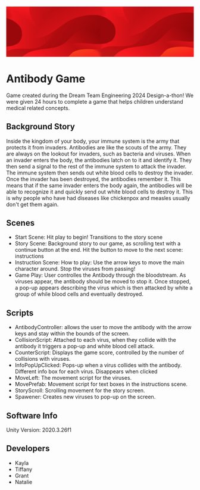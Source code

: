 ![alt text](UnityGame/Assets/Images/gameplay_background.png)
# Antibody Game

Game created during the Dream Team Engineering 2024 Design-a-thon! We were given 24 hours to complete a game that helps children understand medical related concepts.

## Background Story
Inside the kingdom of your body, your immune system is the army that protects it from invaders. Antibodies are like the scouts of the army. They are always on the lookout for invaders, such as bacteria and viruses. When an invader enters the body, the antibodies latch on to it and identify it. They then send a signal to the rest of the immune system to attack the invader. The immune system then sends out white blood cells to destroy the invader. Once the invader has been destroyed, the antibodies remember it. This means that if the same invader enters the body again, the antibodies will be able to recognize it and quickly send out white blood cells to destroy it. This is why people who have had diseases like chickenpox and measles usually don't get them again.

## Scenes
- Start Scene: Hit play to begin! Transitions to the story scene
- Story Scene: Background story to our game, as scrolling text with a continue button at the end. Hit the button to move to the next scene: instructions
- Instruction Scene: How to play: Use the arrow keys to move the main character around. Stop the viruses from passing!
- Game Play: User controlles the Antibody through the bloodstream. As viruses appear, the antibody should be moved to stop it. Once stopped, a pop-up appears describing the virus which is then attacked by white a group of while blood cells and eventually destroyed.

## Scripts
- AntibodyController: allows the user to move the antibody with the arrow keys and stay within the bounds of the screen.
- CollisionScript: Attached to each virus, when they collide with the antibody it triggers a pop-up and white blood cell attack.
- CounterScript: Displays the game score, controlled by the number of collisions with viruses.
- InfoPopUpClicked: Pops-up when a virus collides with the antibody. Different info box for each virus. Disappears when clicked
- MoveLeft: The movement script for the viruses.
- MovePrefab: Movement script for text boxes in the instructions scene.
- StoryScroll: Scrolling movement for the story screen.
- Spawener: Creates new viruses to pop-up on the screen.

## Software Info
Unity Version: 2020.3.26f1

## Developers
- Kayla
- Tiffany
- Grant
- Natalie
